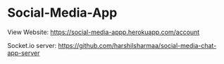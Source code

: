 # Social-Media-App

View Website: https://social-media-appp.herokuapp.com/account


Socket.io server:  https://github.com/harshilsharmaa/social-media-chat-app-server
